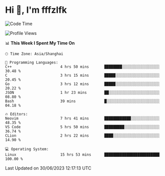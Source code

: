 # Hi 👋, I'm fffzlfk

<!--START_SECTION:waka-->
![Code Time](http://img.shields.io/badge/Code%20Time-251%20hrs%2030%20mins-blue)

![Profile Views](http://img.shields.io/badge/Profile%20Views-12-blue)

📊 **This Week I Spent My Time On** 

```text
🕑︎ Time Zone: Asia/Shanghai

💬 Programming Languages: 
C++                      4 hrs 50 mins       ████████░░░░░░░░░░░░░░░░░   30.48 % 
C                        3 hrs 15 mins       █████░░░░░░░░░░░░░░░░░░░░   20.45 % 
Go                       3 hrs 12 mins       █████░░░░░░░░░░░░░░░░░░░░   20.22 % 
JSON                     1 hr 23 mins        ██░░░░░░░░░░░░░░░░░░░░░░░   08.80 % 
Bash                     39 mins             █░░░░░░░░░░░░░░░░░░░░░░░░   04.18 % 

🔥 Editors: 
Neovim                   7 hrs 41 mins       ████████████░░░░░░░░░░░░░   48.35 % 
VS Code                  5 hrs 50 mins       █████████░░░░░░░░░░░░░░░░   36.74 % 
CLion                    2 hrs 22 mins       ████░░░░░░░░░░░░░░░░░░░░░   14.90 % 

💻 Operating System: 
Linux                    15 hrs 53 mins      █████████████████████████   100.00 % 
```


 Last Updated on 30/06/2023 12:17:13 UTC
<!--END_SECTION:waka-->
